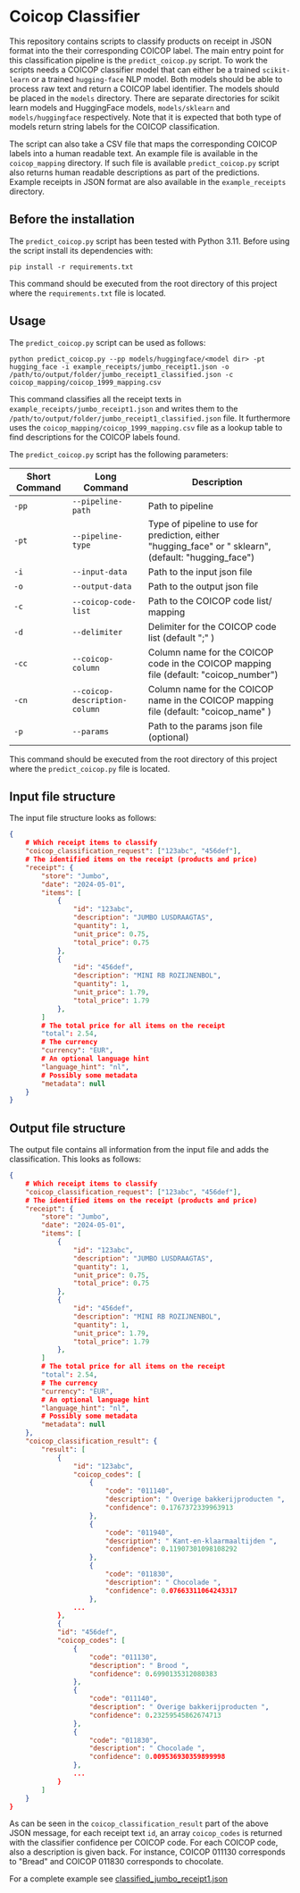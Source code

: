 # Coicop Classifier

This repository contains scripts to classify products on receipt in JSON format into the their corresponding
COICOP label. The main entry point for this classification pipeline is the `predict_coicop.py` script.
To work the scripts needs a COICOP classifier model that can either be a trained `scikit-learn` or
a trained `hugging-face` NLP model. Both models should be able to process raw text and return a COICOP label
identifier. The models should be placed in the `models` directory. There are separate directories for
scikit learn models and HuggingFace models, `models/sklearn` and `models/huggingface` respectively.
Note that it is expected that both type of models return string labels for the COICOP classification.

The script can also take a CSV file that maps the corresponding COICOP labels into a human readable text.
An example file is available in the `coicop_mapping` directory. If such file is available `predict_coicop.py`
script also returns human readable descriptions as part of the predictions. Example receipts in JSON format 
are also available in the `example_receipts` directory.

## Before the installation

The `predict_coicop.py` script has been tested with Python 3.11.
Before using the script install its dependencies with:

```cli
pip install -r requirements.txt
```

This command should be executed from the root directory of this project where
the `requirements.txt` file is located.

## Usage

The `predict_coicop.py` script can be used as follows:

```cli
python predict_coicop.py --pp models/huggingface/<model dir> -pt hugging_face -i example_receipts/jumbo_receipt1.json -o /path/to/output/folder/jumbo_receipt1_classified.json -c coicop_mapping/coicop_1999_mapping.csv
```

This command classifies all the receipt texts in `example_receipts/jumbo_receipt1.json`
and writes them to the `/path/to/output/folder/jumbo_receipt1_classified.json` file.
It furthermore uses the `coicop_mapping/coicop_1999_mapping.csv` file as a lookup table
to find descriptions for the COICOP labels found.

The `predict_coicop.py` script has the following parameters:

| Short Command | Long Command                   | Description                                      |
|---------------|--------------------------------|--------------------------------------------------|
| `-pp`         | `--pipeline-path`              | Path to pipeline                                 |
| `-pt`         | `--pipeline-type`              | Type of pipeline to use for prediction, either "hugging_face" or " sklearn", (default: "hugging_face")          |
| `-i`          | `--input-data`                 | Path to the input json file                      |
| `-o`          | `--output-data`                | Path to the output json file                     |
| `-c`          | `--coicop-code-list`           | Path to the COICOP code list/ mapping                     |
| `-d`          | `--delimiter`                  | Delimiter for the COICOP code list (default ";" )              |
| `-cc`         | `--coicop-column`              | Column name for the COICOP code in the COICOP mapping file (default: "coicop_number")                |
| `-cn`         | `--coicop-description-column`  | Column name for the COICOP name in the COICOP mapping file (default: "coicop_name" )                  |
| `-p`          | `--params`                     | Path to the params json file (optional)          |

This command should be executed from the root directory of this project where
the `predict_coicop.py` file is located.

## Input file structure

The input file structure looks as follows:

```json
{
    # Which receipt items to classify
    "coicop_classification_request": ["123abc", "456def"],
    # The identified items on the receipt (products and price)
    "receipt": {
        "store": "Jumbo",
        "date": "2024-05-01",
        "items": [
            {   
                "id": "123abc",
                "description": "JUMBO LUSDRAAGTAS",
                "quantity": 1,
                "unit_price": 0.75,
                "total_price": 0.75
            },
            {
                "id": "456def",
                "description": "MINI RB ROZIJNENBOL",
                "quantity": 1,
                "unit_price": 1.79,
                "total_price": 1.79
            },
        ]
        # The total price for all items on the receipt
        "total": 2.54,
        # The currency
        "currency": "EUR",
        # An optional language hint
        "language_hint": "nl",
        # Possibly some metadata
        "metadata": null
    }
}
```

## Output file structure

The output file contains all information from the input file and adds the classification.
This looks as follows:

```json
{
    # Which receipt items to classify
    "coicop_classification_request": ["123abc", "456def"],
    # The identified items on the receipt (products and price)
    "receipt": {
        "store": "Jumbo",
        "date": "2024-05-01",
        "items": [
            {   
                "id": "123abc",
                "description": "JUMBO LUSDRAAGTAS",
                "quantity": 1,
                "unit_price": 0.75,
                "total_price": 0.75
            },
            {
                "id": "456def",
                "description": "MINI RB ROZIJNENBOL",
                "quantity": 1,
                "unit_price": 1.79,
                "total_price": 1.79
            },
        ]
        # The total price for all items on the receipt
        "total": 2.54,
        # The currency
        "currency": "EUR",
        # An optional language hint
        "language_hint": "nl",
        # Possibly some metadata
        "metadata": null
    },
    "coicop_classification_result": {
        "result": [
            {
                "id": "123abc",
                "coicop_codes": [
                    {
                        "code": "011140",
                        "description": " Overige bakkerijproducten ",
                        "confidence": 0.1767372339963913
                    },
                    {
                        "code": "011940",
                        "description": " Kant-en-klaarmaaltijden ",
                        "confidence": 0.11907301098108292
                    },
                    {
                        "code": "011830",
                        "description": " Chocolade ",
                        "confidence": 0.07663311064243317
                    },
                ...
            },
            {
            "id": "456def",
            "coicop_codes": [
                {
                    "code": "011130",
                    "description": " Brood ",
                    "confidence": 0.6990135312080383
                },
                {
                    "code": "011140",
                    "description": " Overige bakkerijproducten ",
                    "confidence": 0.23259545862674713
                },
                {
                    "code": "011830",
                    "description": " Chocolade ",
                    "confidence": 0.009536930359899998
                },
                ...
            }
        ]
    }
}
```

As can be seen in the `coicop_classification_result` part of the above JSON message, for each receipt text `id`, an array `coicop_codes`
is returned with the classifier confidence per COICOP code. For each COICOP code, also a description is given back. For instance, COICOP
011130 corresponds to "Bread" and COICOP 011830 corresponds to chocolate.

For a complete example see [classified_jumbo_receipt1.json](./example_receipts/classified_jumbo_receipt1.json)

